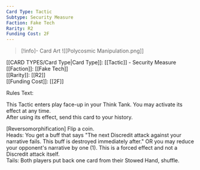 ```yaml
---
Card Type: Tactic
Subtype: Security Measure
Faction: Fake Tech
Rarity: R2
Funding Cost: 2F
---
```

> [!info]- Card Art
> ![[Polycosmic Manipulation.png]]

[[CARD TYPES/Card Type|Card Type]]: [[Tactic]] - Security Measure  
[[Faction]]: [[Fake Tech]]  
[[Rarity]]: [[R2]]  
[[Funding Cost]]: [[2F]]  

Rules Text:  

This Tactic enters play face-up in your Think Tank. You may activate its effect at any time.  
After using its effect, send this card to your history.  

[Reversomorphification] Flip a coin.  
Heads: You get a buff that says "The next Discredit attack against your narrative fails. This buff is destroyed immediately after." OR you may reduce your opponent's narrative by one (1). This is a forced effect and not a Discredit attack itself.  
Tails: Both players put back one card from their Stowed Hand, shuffle.  